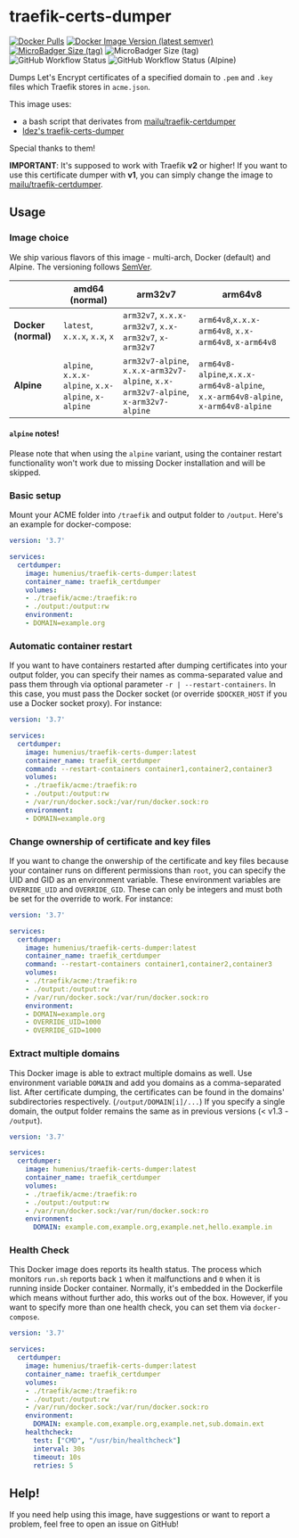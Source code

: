 # traefik-certs-dumper

[![Docker Pulls](https://img.shields.io/docker/pulls/humenius/traefik-certs-dumper?logo=docker&style=flat)](https://hub.docker.com/r/humenius/traefik-certs-dumper)
[![Docker Image Version (latest semver)](https://img.shields.io/docker/v/humenius/traefik-certs-dumper?sort=semver&style=flat)](https://hub.docker.com/r/humenius/traefik-certs-dumper)
[![MicroBadger Size (tag)](https://img.shields.io/microbadger/image-size/humenius/traefik-certs-dumper/latest?label=size%20%28latest%29&logo=docker)](https://hub.docker.com/r/humenius/traefik-certs-dumper)
![MicroBadger Size (tag)](https://img.shields.io/microbadger/image-size/humenius/traefik-certs-dumper/alpine?label=size%20%28alpine%29&logo=docker)
![GitHub Workflow Status](https://img.shields.io/github/workflow/status/humenius/traefik-certs-dumper/build-docker-images?label=Docker%20build&logo=github)
![GitHub Workflow Status (Alpine)](https://img.shields.io/github/workflow/status/humenius/traefik-certs-dumper/build-alpine-images?label=Alpine%20build&logo=github)

Dumps Let's Encrypt certificates of a specified domain to `.pem` and `.key` files which Traefik stores in `acme.json`.

This image uses:
- a bash script that derivates from [mailu/traefik-certdumper](https://hub.docker.com/r/mailu/traefik-certdumper)
- [ldez's traefik-certs-dumper](https://github.com/ldez/traefik-certs-dumper)

Special thanks to them!

**IMPORTANT**: It's supposed to work with Traefik **v2** or higher! If you want to use this certificate dumper with **v1**, you can simply change the image to [mailu/traefik-certdumper](https://hub.docker.com/r/mailu/traefik-certdumper).

## Usage
### Image choice
We ship various flavors of this image - multi-arch, Docker (default) and Alpine. The versioning follows [SemVer](https://semver.org/).

|                     | amd64 (normal)           | arm32v7 | arm64v8 |
|---------------------|--------------------------|-----|-----|
| **Docker (normal)** | `latest`, `x.x.x`, `x.x`, `x` | `arm32v7`, `x.x.x-arm32v7`, `x.x-arm32v7`, `x-arm32v7` | `arm64v8`,`x.x.x-arm64v8`, `x.x-arm64v8`, `x-arm64v8` |
| **Alpine**          | `alpine`, `x.x.x-alpine`, `x.x-alpine`, `x-alpine` | `arm32v7-alpine`, `x.x.x-arm32v7-alpine`, `x.x-arm32v7-alpine`, `x-arm32v7-alpine` | `arm64v8-alpine`,`x.x.x-arm64v8-alpine`, `x.x-arm64v8-alpine`, `x-arm64v8-alpine` |

#### `alpine` notes!
Please note that when using the `alpine` variant, using the container restart functionality won't work due to missing Docker installation and will be skipped.

### Basic setup
Mount your ACME folder into `/traefik` and output folder to `/output`. Here's an example for docker-compose:
```yaml
version: '3.7'

services:
  certdumper:
    image: humenius/traefik-certs-dumper:latest
    container_name: traefik_certdumper
    volumes:
    - ./traefik/acme:/traefik:ro
    - ./output:/output:rw
    environment:
    - DOMAIN=example.org
```

### Automatic container restart
If you want to have containers restarted after dumping certificates into your output folder, you can specify their names as comma-separated value and pass them through via optional parameter `-r | --restart-containers`. In this case, you must pass the Docker socket (or override `$DOCKER_HOST` if you use a Docker socket proxy). For instance:
```yaml
version: '3.7'

services:
  certdumper:
    image: humenius/traefik-certs-dumper:latest
    container_name: traefik_certdumper
    command: --restart-containers container1,container2,container3
    volumes:
    - ./traefik/acme:/traefik:ro
    - ./output:/output:rw
    - /var/run/docker.sock:/var/run/docker.sock:ro
    environment:
    - DOMAIN=example.org
```

### Change ownership of certificate and key files
If you want to change the onwership of the certificate and key files because your container runs on different permissions than `root`, you can specify the UID and GID as an environment variable. These environment variables are `OVERRIDE_UID` and `OVERRIDE_GID`. These can only be integers and must both be set for the override to work. For instance:
```yaml
version: '3.7'

services:
  certdumper:
    image: humenius/traefik-certs-dumper:latest
    container_name: traefik_certdumper
    command: --restart-containers container1,container2,container3
    volumes:
    - ./traefik/acme:/traefik:ro
    - ./output:/output:rw
    - /var/run/docker.sock:/var/run/docker.sock:ro
    environment:
    - DOMAIN=example.org
    - OVERRIDE_UID=1000
    - OVERRIDE_GID=1000
```

### Extract multiple domains
This Docker image is able to extract multiple domains as well.
Use environment variable `DOMAIN` and add you domains as a comma-separated list.
After certificate dumping, the certificates can be found in the domains' subdirectories respectively.
(`/output/DOMAIN[i]/...`)
If you specify a single domain, the output folder remains the same as in previous versions (< v1.3 - `/output`).
```yaml
version: '3.7'

services:
  certdumper:
    image: humenius/traefik-certs-dumper:latest
    container_name: traefik_certdumper
    volumes:
    - ./traefik/acme:/traefik:ro
    - ./output:/output:rw
    - /var/run/docker.sock:/var/run/docker.sock:ro
    environment:
      DOMAIN: example.com,example.org,example.net,hello.example.in
```

### Health Check
This Docker image does reports its health status.
The process which monitors `run.sh` reports back `1` when it malfunctions and `0` when it is running inside Docker container.
Normally, it's embedded in the Dockerfile which means without further ado, this works out of the box. However, if you want to specify more than one health check, you can set them via `docker-compose`.
```yaml
version: '3.7'

services:
  certdumper:
    image: humenius/traefik-certs-dumper:latest
    container_name: traefik_certdumper
    volumes:
    - ./traefik/acme:/traefik:ro
    - ./output:/output:rw
    - /var/run/docker.sock:/var/run/docker.sock:ro
    environment:
      DOMAIN: example.com,example.org,example.net,sub.domain.ext
    healthcheck:
      test: ["CMD", "/usr/bin/healthcheck"]
      interval: 30s
      timeout: 10s
      retries: 5
```


## Help!
If you need help using this image, have suggestions or want to report a problem, feel free to open an issue on GitHub!
